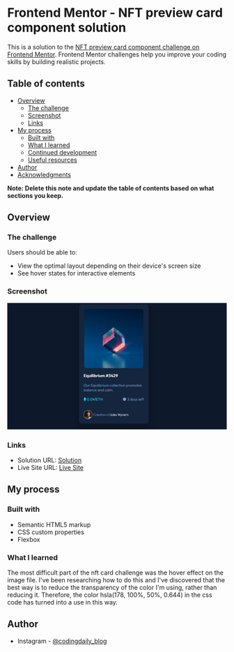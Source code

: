 # Frontend Mentor - NFT preview card component solution

This is a solution to the [NFT preview card component challenge on Frontend Mentor](https://www.frontendmentor.io/challenges/nft-preview-card-component-SbdUL_w0U). Frontend Mentor challenges help you improve your coding skills by building realistic projects. 

## Table of contents

- [Overview](#overview)
  - [The challenge](#the-challenge)
  - [Screenshot](#screenshot)
  - [Links](#links)
- [My process](#my-process)
  - [Built with](#built-with)
  - [What I learned](#what-i-learned)
  - [Continued development](#continued-development)
  - [Useful resources](#useful-resources)
- [Author](#author)
- [Acknowledgments](#acknowledgments)

**Note: Delete this note and update the table of contents based on what sections you keep.**

## Overview

### The challenge

Users should be able to:

- View the optimal layout depending on their device's screen size
- See hover states for interactive elements

### Screenshot

![](./images/screenshot.png)

### Links

- Solution URL: [Solution](https://www.frontendmentor.io/solutions/responsive-html-and-css-nftcard-box-lrB-bjTXI)
- Live Site URL: [Live Site](https://d-nft-card-github-io.vercel.app/)

## My process

### Built with

- Semantic HTML5 markup
- CSS custom properties
- Flexbox

### What I learned

The most difficult part of the nft card challenge was the hover effect on the image file. I've been researching how to do this and I've discovered that the best way is to reduce the transparency of the color I'm using, rather than reducing it. Therefore, the color hsla(178, 100%, 50%, 0.644) in the css code has turned into a use in this way.


## Author

- Instagram - [@codingdaily_blog](https://www.instagram.com/codingdaily_blog/)